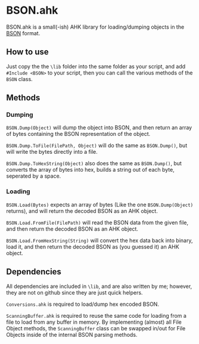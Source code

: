 # BSON.ahk
BSON.ahk is a small(-ish) AHK library for loading/dumping objects in the [BSON](http://bsonspec.org/) format.

## How to use
Just copy the the `\lib` folder into the same folder as your script, and add `#Include <BSON>` to your script, then you can call the various methods of the `BSON` class.

## Methods

### Dumping
`BSON.Dump(Object)` will dump the object into BSON, and then return an array of bytes containing the BSON representation of the object.

`BSON.Dump.ToFile(FilePath, Object)` will do the same as `BSON.Dump()`, but will write the bytes directly into a file. 

`BSON.Dump.ToHexString(Object)` also does the same as `BSON.Dump()`, but converts the array of bytes into hex, builds a string out of each byte, seperated by a space.

### Loading
`BSON.Load(Bytes)` expects an array of bytes (Like the one `BSON.Dump(Object)` returns), and will return the decoded BSON as an AHK object.

`BSON.Load.FromFile(FilePath)` will read the BSON data from the given file, and then return the decoded BSON as an AHK object.

`BSON.Load.FromHexString(String)` will convert the hex data back into binary, load it, and then return the decoded BSON as (you guessed it) an AHK object.

## Dependencies
All dependencies are included in `\lib`, and are also written by me; however, they are not on github since they are just quick helpers.

`Conversions.ahk` is required to load/dump hex encoded BSON.

`ScanningBuffer.ahk` is required to reuse the same code for loading from a file to load from any buffer in memory. By implementing (almost) all File Object methods, the `ScanningBuffer` class can be swapped in/out for File Objects inside of the internal BSON parsing methods.
